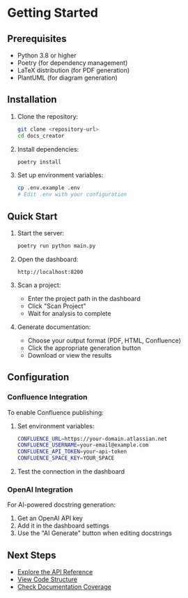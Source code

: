 # Getting Started

## Prerequisites

- Python 3.8 or higher
- Poetry (for dependency management)
- LaTeX distribution (for PDF generation)
- PlantUML (for diagram generation)

## Installation

1. Clone the repository:
   ```bash
   git clone <repository-url>
   cd docs_creator
   ```

2. Install dependencies:
   ```bash
   poetry install
   ```

3. Set up environment variables:
   ```bash
   cp .env.example .env
   # Edit .env with your configuration
   ```

## Quick Start

1. Start the server:
   ```bash
   poetry run python main.py
   ```

2. Open the dashboard:
   ```
   http://localhost:8200
   ```

3. Scan a project:
   - Enter the project path in the dashboard
   - Click "Scan Project"
   - Wait for analysis to complete

4. Generate documentation:
   - Choose your output format (PDF, HTML, Confluence)
   - Click the appropriate generation button
   - Download or view the results

## Configuration

### Confluence Integration

To enable Confluence publishing:

1. Set environment variables:
   ```bash
   CONFLUENCE_URL=https://your-domain.atlassian.net
   CONFLUENCE_USERNAME=your-email@example.com
   CONFLUENCE_API_TOKEN=your-api-token
   CONFLUENCE_SPACE_KEY=YOUR_SPACE
   ```

2. Test the connection in the dashboard

### OpenAI Integration

For AI-powered docstring generation:

1. Get an OpenAI API key
2. Add it in the dashboard settings
3. Use the "AI Generate" button when editing docstrings

## Next Steps

- [Explore the API Reference](api_reference.md)
- [View Code Structure](code_structure.md)
- [Check Documentation Coverage](docstring_report.md)
